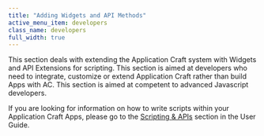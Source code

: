 ```yaml
---
title: "Adding Widgets and API Methods"
active_menu_item: developers
class_name: developers
full_width: true
---
```



This section deals with extending the Application Craft system with Widgets and API Extensions for scripting. This section is aimed at developers who need to integrate, customize or extend Application Craft rather than build Apps with AC. This section is aimed at competent to advanced Javascript developers.

If you are looking for information on how to write scripts within your Application Craft Apps, please go to the [Scripting & APIs](../scripting-apis/) section in the User Guide.

